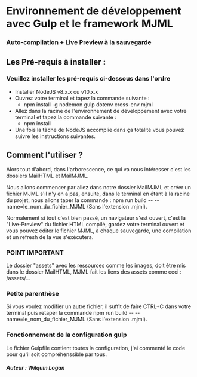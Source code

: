 # Environnement de développement avec Gulp et le framework MJML
### Auto-compilation + Live Preview à la sauvegarde

## Les Pré-requis à installer :
### Veuillez installer les pré-requis ci-dessous dans l'ordre

- Installer NodeJS v8.x.x ou v10.x.x
- Ouvrez votre terminal et tapez la commande suivante :
  - npm install -g nodemon gulp dotenv cross-env mjml
- Allez dans la racine de l'environnement de développement avec votre terminal et tapez la commande suivante :
  - npm install
- Une fois la tâche de NodeJS accomplie dans ça totalité vous pouvez suivre les instructions suivantes.

## Comment l'utiliser ?

Alors tout d'abord, dans l'arborescence, ce qui va nous intéresser c'est les dossiers MailHTML et MailMJML.

Nous allons commencer par allez dans notre dossier MailMJML et créer un fichier MJML s'il n'y en a pas,
ensuite, dans le terminal en étant à la racine du projet, nous allons taper la commande : npm run build -- --name=le_nom_du_fichier_MJML (Sans l'extension .mjml).

Normalement si tout c'est bien passé, un navigateur s'est ouvert, c'est la "Live-Preview" du fichier HTML compilé, gardez votre terminal ouvert et
vous pouvez éditer le fichier MJML, à chaque sauvegarde, une compilation et un refresh de la vue s'exécutera.

### POINT IMPORTANT
Le dossier "assets" avec les ressources comme les images, doit être mis dans le dossier MailHTML, MJML fait les liens des assets comme ceci : /assets/...

### Petite parenthèse
Si vous voulez modifier un autre fichier, il suffit de faire CTRL+C dans votre terminal puis retaper la commande npm run build -- --name=le_nom_du_fichier_MJML (Sans l'extension .mjml).

### Fonctionnement de la configuration gulp
Le fichier Gulpfile contient toutes la configuration, j'ai commenté le code pour qu'il soit compréhenssible par tous.

##### Auteur : Wilquin Logan
